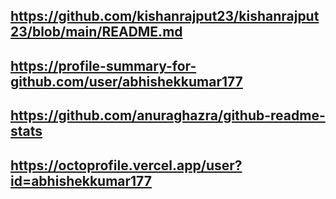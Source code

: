 ## https://github.com/kishanrajput23/kishanrajput23/blob/main/README.md

## https://profile-summary-for-github.com/user/abhishekkumar177

## https://github.com/anuraghazra/github-readme-stats

## https://octoprofile.vercel.app/user?id=abhishekkumar177
